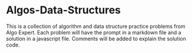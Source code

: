 # Algos-Data-Structures

This is a collection of algorithm and data structure practice problems from Algo Expert. Each problem will have the prompt in a markdown file and a solution in a javascript file. Comments will be added to explain the solution code.
